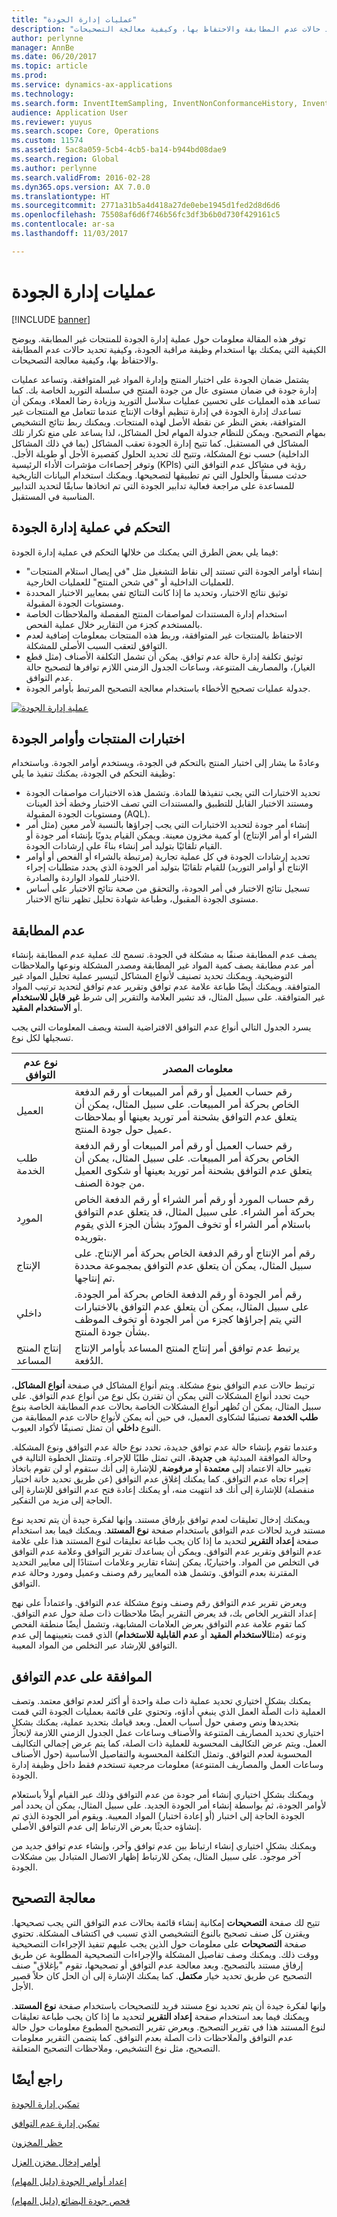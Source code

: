 ```yaml
---
title: "عمليات إدارة الجودة"
description: "توفر هذه المقالة معلومات حول عملية إدارة الجودة للمنتجات غير المطابقة. ويوضح الكيفية التي يمكنك بها استخدام وظيفة مراقبة الجودة، وكيفية تحديد حالات عدم المطابقة والاحتفاظ بها، وكيفية معالجة التصحيحات."
author: perlynne
manager: AnnBe
ms.date: 06/20/2017
ms.topic: article
ms.prod: 
ms.service: dynamics-ax-applications
ms.technology: 
ms.search.form: InventItemSampling, InventNonConformanceHistory, InventNonConformanceTable, InventQualityOrderLineResults, InventQualityOrderTable, InventTestCorrection, InventTestDiagnosticType, InventTestInstrument, InventTestReportSetup, InventTestTable
audience: Application User
ms.reviewer: yuyus
ms.search.scope: Core, Operations
ms.custom: 11574
ms.assetid: 5ac8a059-5cb4-4cb5-ba14-b944bd08dae9
ms.search.region: Global
ms.author: perlynne
ms.search.validFrom: 2016-02-28
ms.dyn365.ops.version: AX 7.0.0
ms.translationtype: HT
ms.sourcegitcommit: 2771a31b5a4d418a27de0ebe1945d1fed2d8d6d6
ms.openlocfilehash: 75508af6d6f746b56fc3df3b6b0d730f429161c5
ms.contentlocale: ar-sa
ms.lasthandoff: 11/03/2017

---
```


# <a name="quality-management-processes"></a>عمليات إدارة الجودة

[!INCLUDE [banner](../includes/banner.md)]

توفر هذه المقالة معلومات حول عملية إدارة الجودة للمنتجات غير المطابقة. ويوضح الكيفية التي يمكنك بها استخدام وظيفة مراقبة الجودة، وكيفية تحديد حالات عدم المطابقة والاحتفاظ بها، وكيفية معالجة التصحيحات.

يشتمل ضمان الجودة على اختبار المنتج وإدارة المواد غير المتوافقة. وتساعد عمليات إدارة جودة في ضمان مستوى عال من جودة المنتج في سلسلة التوريد الخاصة بك. كما تساعد هذه العمليات على تحسين عمليات سلاسل التوريد وزيادة رضا العملاء. ويمكن أن تساعدك إدارة الجودة في إدارة تنظيم أوقات الإنتاج عندما تتعامل مع المنتجات غير المتوافقة، بغض النظر عن نقطة الأصل لهذه المنتجات. ويمكنك ربط نتائج التشخيص بمهام التصحيح. ‏‫ويمكن للنظام جدولة المهام لحل المشاكل، لذا يساعد على منع تكرار تلك المشاكل في المستقبل. كما تتيح إدارة الجودة تعقب المشاكل (بما في ذلك المشاكل الداخلية) حسب نوع المشكلة، وتتيح لك تحديد الحلول كقصيرة الأجل أو طويلة الأجل.‬ وتوفر إحصاءات مؤشرات الأداء الرئيسية (KPIs) رؤية في مشاكل عدم التوافق التي حدثت مسبقاً والحلول التي تم تطبيقها لتصحيحها. ويمكنك استخدام البيانات التاريخية للمساعدة على مراجعة فعالية تدابير الجودة التي تم اتخاذها سابقًا لتحديد التدابير المناسبة في المستقبل.

## <a name="controlling-the-quality-management-process"></a>التحكم في عملية إدارة الجودة
فيما يلي بعض الطرق التي يمكنك من خلالها التحكم في عملية إدارة الجودة:

-   إنشاء أوامر الجودة التي تستند إلى نقاط التشغيل مثل "في إيصال استلام المنتجات" للعمليات الداخلية أو "في شحن المنتج" للعمليات الخارجية.
-   توثيق نتائج الاختبار، وتحديد ما إذا كانت النتائج تفي بمعايير الاختبار المحددة ومستويات الجودة المقبولة.
-   استخدام إدارة المستندات لمواصفات المنتج المفصلة والملاحظات الخاصة بالمستخدم كجزء من التقارير خلال عملية الفحص.
-   الاحتفاظ بالمنتجات غير المتوافقة، وربط هذه المنتجات بمعلومات إضافية لعدم التوافق لتعقب السبب الأصلي للمشكلة.
-   توثيق تكلفة إدارة حالة عدم توافق. يمكن أن تشمل التكلفة الأصناف (مثل قطع الغيار)، والمصاريف المتنوعة، وساعات الجدول الزمني اللازم توافرها لتصحيح حالة عدم التوافق.
-   جدولة عمليات تصحيح الأخطاء باستخدام معالجة التصحيح المرتبط بأوامر الجودة.

[![عملية إدارة الجودة](./media/quality-management-process-diagram.png)](./media/quality-management-process-diagram.png)  

## <a name="product-testing-and-quality-orders"></a>اختبارات المنتجات وأوامر الجودة
وعادةً ما يشار إلى اختبار المنتج بالتحكم في الجودة، ويستخدم أوامر الجودة. وباستخدام وظيفة التحكم في الجودة، يمكنك تنفيذ ما يلي:

-   تحديد الاختبارات التي يجب تنفيذها للمادة. وتشمل هذه الاختبارات مواصفات الجودة ومستند الاختبار القابل للتطبيق والمستندات التي تصف الاختبار وخطة أخذ العينات ومستويات الجودة المقبولة (AQL).
-   إنشاء أمر جودة لتحديد الاختبارات التي يجب إجراؤها بالنسبة لأمر معين (مثل أمر الشراء أو أمر الإنتاج) أو كمية مخزون معينة. ويمكن القيام يدويًا بإنشاء أمر جودة أو القيام تلقائيًا بتوليد أمر إنشاء بناءً على إرشادات الجودة.
-   تحديد إرشادات الجودة في كل عملية تجارية (مرتبطة بالشراء أو الفحص أو أوامر الإنتاج أو أوامر التوريد) للقيام تلقائيًا بتوليد أمر الجودة الذي يحدد متطلبات إجراء الاختبار للمواد الواردة والصادرة.
-   تسجيل نتائج الاختبار في أمر الجودة، والتحقق من صحة نتائج الاختبار على أساس مستوى الجودة المقبول، وطباعة شهادة تحليل تظهر نتائج الاختبار.

## <a name="nonconformance"></a>عدم المطابقة
يصف عدم المطابقة صنفًا به مشكلة في الجودة. تسمح لك عملية عدم المطابقة بإنشاء أمر عدم مطابقة يصف كمية المواد غير المطابقة ومصدر المشكلة ونوعها والملاحظات التوضيحية. ويمكنك تحديد تصنيف لأنواع المشاكل لتيسير عملية تحليل المواد غير المتوافقة. ويمكنك أيضًا طباعة علامة عدم توافق وتقرير عدم توافق لتحديد ترتيب المواد غير المتوافقة. على سبيل المثال، قد تشير العلامة والتقرير إلى شرط **غير قابل للاستخدام** أو **الاستخدام المقيد**.

يسرد الجدول التالي أنواع عدم التوافق الافتراضية الستة ويصف المعلومات التي يجب تسجيلها لكل نوع.

| نوع عدم التوافق   | معلومات المصدر                                                                                                                                                                                                                          |
|-----------------------|---------------------------------------------------------------------------------------------------------------------------------------------------------------------------------------------------------------------------------------------|
| العميل              | رقم حساب العميل أو رقم أمر المبيعات أو رقم الدفعة الخاص بحركة أمر المبيعات. على سبيل المثال، يمكن أن يتعلق عدم التوافق بشحنة أمر توريد بعينها أو بملاحظات عميل حول جودة المنتج.       |
| طلب الخدمة       | رقم حساب العميل أو رقم أمر المبيعات أو رقم الدفعة الخاص بحركة أمر المبيعات. على سبيل المثال، يمكن أن يتعلق عدم التوافق بشحنة أمر توريد بعينها أو شكوى العميل من جودة الصنف.     |
| المورِد                | رقم حساب المورد أو رقم أمر الشراء أو رقم الدفعة الخاص بحركة أمر الشراء. على سبيل المثال، قد يتعلق عدم التوافق باستلام أمر الشراء أو تخوف المورّد بشأن الجزء الذي يقوم بتوريده. |
| الإنتاج            | رقم أمر الإنتاج أو رقم الدفعة الخاص بحركة أمر الإنتاج. على سبيل المثال، يمكن أن يتعلق عدم التوافق بمجموعة محددة تم إنتاجها.                                                                      |
| داخلي              | رقم أمر الجودة أو رقم الدفعة الخاص بحركة أمر الجودة. على سبيل المثال، يمكن أن يتعلق عدم التوافق بالاختبارات التي يتم إجراؤها كجزء من أمر الجودة أو تخوف الموظف بشأن جودة المنتج.     |
| إنتاج المنتج المساعد | يرتبط عدم توافق أمر إنتاج المنتج المساعد بأوامر الإنتاج الدُفعة.                                                                                                                                                    |

ترتبط حالات عدم التوافق بنوع مشكلة. ويتم أنواع المشاكل في صفحة **أنواع المشاكل**، حيث تحدد أنواع المشكلات التي يمكن أن تقترن بكل نوع من أنواع عدم التوافق. على سبيل المثال، يمكن أن تُظهر أنواع المشكلات الخاصة بحالات عدم المطابقة الخاصة بنوع **طلب الخدمة** تصنيفًا لشكاوى العميل، في حين أنه يمكن لأنواع حالات عدم المطابقة من النوع **داخلي** أن تمثل تصنيفًا لأكواد العيوب.

وعندما تقوم بإنشاء حالة عدم توافق جديدة، تحدد نوع حالة عدم التوافق ونوع المشكلة. وحالة الموافقة المبدئية هي **جديدة**، التي تمثل طلبًا للإجراء. وتتمثل الخطوة التالية في تغيير حالة الاعتماد إلى **معتمدة** أو **مرفوضة**, للإشارة إلى أنك ستقوم أو لن تقوم باتخاذ إجراء تجاه عدم التوافق. كما يمكنك إغلاق عدم التوافق (عن طريق تحديد خانة اختيار منفصلة) للإشارة إلى أنك قد انتهيت منه، أو يمكنك إعادة فتح عدم التوافق للإشارة إلى الحاجة إلى مزيد من التفكير.

ويمكنك إدخال تعليقات لعدم توافق بإرفاق مستند. وإنها لفكرة جيدة أن يتم تحديد نوع مستند فريد لحالات عدم التوافق باستخدام صفحة **نوع المستند**. ويمكنك فيما بعد استخدام صفحة **إعداد التقرير** لتحديد ما إذا كان يجب طباعة تعليقات لنوع المستند هذا على علامة عدم التوافق وتقرير عدم التوافق. ويمكن أن يساعدك تقرير التوافق وعلامة عدم التوافق في التخلص من المواد. واختياريًا، يمكن إنشاء تقارير وعلامات استنادًا إلى معايير التحديد المقترنة بعدم التوافق. وتشمل هذه المعايير رقم وصنف وعميل ومورد وحالة عدم التوافق.

ويعرض تقرير عدم التوافق رقم وصنف ونوع مشكلة عدم التوافق. واعتماداً على نهج إعداد التقرير الخاص بك، قد يعرض التقرير أيضًا ملاحظات ذات صلة حول عدم التوافق. كما تقوم علامة عدم التوافق بعرض العلامات المشابهة، وتشمل أيضًا منطقة الفحص ونوعه (مثل**الاستخدام المقيد** أو **عدم القابلية للاستخدام**) الذي قمت بتعيينهما إلى عدم التوافق للإرشاد عبر التخلص من المواد المعيبة.

## <a name="approved-nonconformance"></a>الموافقة على عدم التوافق
يمكنك بشكلٍ اختياري تحديد عملية ذات صلة واحدة أو أكثر لعدم توافق معتمد. وتصف العملية ذات الصلة العمل الذي ينبغي أداؤه، وتحتوي على قائمة بعمليات الجودة التي قمت بتحديدها ونص وصفي حول أسباب العمل.‬ وبعد قيامك بتحديد عملية، يمكنك بشكلٍ اختياري تحديد المصاريف المتنوعة والأصناف وساعات عمل الجدول الزمني اللازمة لإنجاز العمل. ويتم عرض التكاليف المحسوبة للعملية ذات الصلة، كما يتم عرض إجمالي التكاليف المحسوبة لعدم التوافق. وتمثل التكلفة المحسوبة والتفاصيل الأساسية (حول الأصناف وساعات العمل والمصاريف المتنوعة) معلومات مرجعية تستخدم فقط داخل وظيفة إدارة الجودة.

ويمكنك بشكلٍ اختياري إنشاء أمر جودة من عدم التوافق وذلك عبر القيام أولاً باستعلام لأوامر الجودة، ثم بواسطة إنشاء أمر الجودة الجديد. على سبيل المثال، يمكن أن يحدد أمر الجودة الحاجة إلى اختبار (أو إعادة اختبار) المواد المعيبة. ويقوم أمر الجودة الذي تم إنشاؤه حديثًا بعرض الارتباط إلى عدم التوافق الأصلي.

ويمكنك بشكلٍ اختياري إنشاء ارتباط بين عدم توافق وآخر، وإنشاء عدم توافق جديد من آخر موجود. على سبيل المثال، يمكن للارتباط إظهار الاتصال المتبادل بين مشكلات الجودة.

## <a name="correction-handling"></a>معالجة التصحيح
تتيح لك صفحة **التصحيحات** إمكانية إنشاء قائمة بحالات عدم التوافق التي يجب تصحيحها. ويقترن كل صنف تصحيح بالنوع التشخيصي الذي تسبب في اكتشاف المشكلة. تحتوي صفحة **‬‏‫التصحيحات‬‏‫** على معلومات حول الذين يجب عليهم تنفيذ الإجراءات التصحيحية ووقت ذلك. ويمكنك وصف تفاصيل المشكلة والإجراءات التصحيحية المطلوبة عن طريق إرفاق مستند بالتصحيح.‬ وبعد معالجة عدم التوافق أو تصحيحها، تقوم "بإغلاق" صنف التصحيح عن طريق تحديد خيار **مكتمل**. كما يمكنك الإشارة إلى أن الحل كان حلاً قصير الأجل.

وإنها لفكرة جيدة أن يتم تحديد نوع مستند فريد للتصحيحات باستخدام صفحة **نوع المستند**. ويمكنك فيما بعد استخدام صفحة **إعداد التقرير** لتحديد ما إذا كان يجب طباعة تعليقات لنوع المستند هذا في تقرير التصحيح. ويعرض تقرير التصحيح المطبوع معلومات حول حالة عدم التوافق والملاحظات ذات الصلة بعدم التوافق. كما يتضمن التقرير معلومات التصحيح، مثل نوع التشخيص، وملاحظات التصحيح المتعلقة.

<a name="see-also"></a>راجع أيضًا
--------

[تمكين إدارة الجودة](enable-quality-management.md)

[تمكين إدارة عدم التوافق](enable-nonconformance-management.md)

[حظر المخزون](inventory-blocking.md)

[أوامر إدخال مخزن العزل](quarantine-orders.md)

[إعداد أوامر الجودة (دليل المهام)](tasks/set-up-quality-orders.md)

[فحص جودة البضائع (دليل المهام)](tasks/inspect-quality-goods.md)

